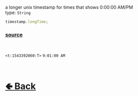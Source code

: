 a longer unix timestamp for times that shows 0:00:00 AM/PM<br>
type: `String`<br>

```js
timestamp.longTime;
```

### [source](https://github.com/shysolocup/noscord.js/blob/main/src/Services/UtilService/custard/Timestamp.js)

<br>

`<t:1543392060:T>` `9:01:00 AM` 

<br> <h1> [🢀 Back](https://github.com/shysolocup/noscord.js/wiki/Util.Timestamp) </h1>